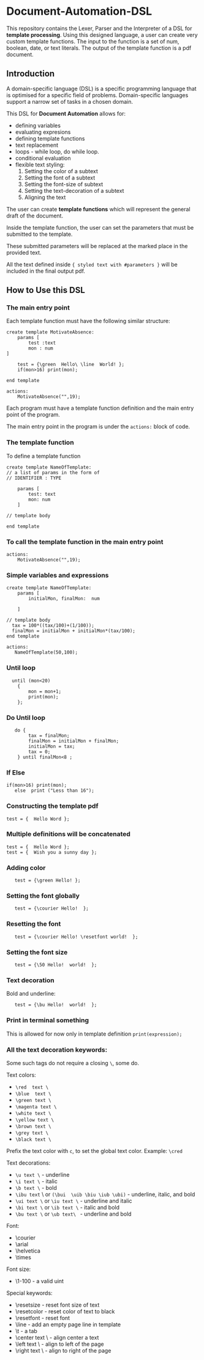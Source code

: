 # Document-Automation-DSL

This repository contains the Lexer, Parser and the Interpreter of a DSL for **template processing**. Using this designed language, a user can create very custom template functions. The input to the function is a set of num, boolean, date, or text literals. The output of the template function is a pdf document.

## Introduction

A domain-specific language (DSL) is a specific programming language that is optimisеd for a specific field of problems. Domain-specific languages support a narrow set of tasks in a chosen domain.  

This DSL for **Document Automation** allows for:
* defining variables
* evaluating expresions
* defining template functions
* text replacement
* loops -  while loop, do while loop.
* conditional evaluation
* flexible text styling:
  1. Setting the color of a subtext
  2. Setting the font of a subtext
  3. Setting the font-size of subtext
  4. Setting the text-decoration of a subtext
  5. Aligning the text


The user can create **template functions** which will represent the general draft of the document. 

Inside the template function, the user can set the parameters that must be submitted to the template. 

These submitted parameters will be replaced at the marked place in the provided text.

All the text defined inside `{ styled text with #parameters }` will be included in the final output pdf.

## How to Use this DSL

### The main entry point

Each template function must have the following similar structure:
```
create template MotivateAbsence:
    params [
        test :text
        mon : num
]
    
    test = {\green  Hello\ \line  World! };
    if(mon>16) print(mon);

end template

actions:
    MotivateAbsence("",19);
```

Each program must have a template function definition and the main entry point of the program.

The main entry point in the program is under the `actions:` block of code. 

### The template function 
 To define a template function

```
create template NameOfTemplate:
// a list of params in the form of 
// IDENTIFIER : TYPE

    params [
        test: text
        mon: num
    ]

// template body

end template
```
### To call the template function in the main entry point
```
actions:
    MotivateAbsence("",19);
```

### Simple variables and expressions

```
create template NameOfTemplate:
    params [
        initialMon, finalMon:  num
 
    ]

// template body
  tax = 100*((tax/100)+(1/100));
  finalMon = initialMon + initialMon*(tax/100);
end template

actions:
   NameOfTemplate(50,100);
```

### Until loop
```
  until (mon<20)
    {
        mon = mon+1;
        print(mon);
    };
 ```
 
 ### Do Until loop
```
   do {
        tax = finalMon;
        finalMon = initialMon + finalMon;
        initialMon = tax;
        tax = 0;
    } until finalMon<8 ;
 ```
### If Else
```
if(mon>16) print(mon);
   else  print ("Less than 16");
```
### Constructing the template pdf
```
test = {  Hello Word };
```

### Multiple definitions will be concatenated 
```
test = {  Hello Word };
test = {  Wish you a sunny day };
```

### Adding color
```
   test = {\green Hello! };
```

### Setting the font globally
```
   test = {\courier Hello!  };
```

### Resetting the font 
```
   test = {\courier Hello! \resetfont world!  };
```

### Setting the font size
```
   test = {\50 Hello!  world!  };
```

### Text decoration 
Bold and underline: 
```
   test = {\bu Hello!  world!  };
```
### Print in terminal something
This is allowed for now only in template definition
```print(expression);```

### All the text decoration keywords:
Some such tags do not require a closing `\`, some do.

Text colors:

* `\red  text \`
* `\blue  text \`
* `\green text \`
* `\magenta text \`
* `\white text \`
* `\yellow text \`
* `\brown text \`
* `\grey text \`
* `\black text \`

Prefix the text color with `c`, to set the global text color. Example: `\cred`

Text decorations:
* `\u text \` - underline
* `\i text \` - italic
* `\b text \`  - bold
* `\ibu text` \ or `(\bui  \uib \biu \iub \ubi)` - underline, italic, and bold
* `\ui text \` or `\iu text \`  - underline and italic
* `\bi text \` or  `\ib text \` -  italic and bold
* `\bu text \` or `\ub text\ ` - underline and bold

Font:
* \courier
* \arial
* \helvetica
* \times

Font size:
* \1-100 - a valid uint

Special keywords:
* \resetsize - reset font size of text
* \resetcolor - reset color of text to black
* \resetfont - reset font
* \line - add an empty page line in template
* \t - a tab
* \center text \ - align center a text
* \left text \ - align to left of the page
* \right text \ - align to right of the page
